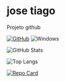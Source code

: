 # jose tiago

Projeto github

[![GitHub](https://img.shields.io/badge/GitHub-100000?style=for-the-badge&logo=github&logoColor=white)](https://github.com/josetiago08)
                                                                                                                                          ![Windows](https://img.shields.io/badge/Windows-000?style=for-the-badge&logo=windows&logoColor=2CA5E0)


![GitHub Stats](https://github-readme-stats.vercel.app/api?username=SEUUSERNAME&theme=transparent&bg_color=000&border_color=30A3DC&show_icons=true&icon_color=30A3DC&title_color=E94D5F&text_color=FFF)

![Top Langs](https://github-readme-stats-git-masterrstaa-rickstaa.vercel.app/api/top-langs/?username=SEUUSERNAME&bg_color=000&border_color=30A3DC&title_color=E94D5F&text_color=FFF)

[![Repo Card](https://github-readme-stats.vercel.app/api/pin/?username=SEUUSERNAME&repo=SEUREPOSITORIO&bg_color=000&border_color=30A3DC&show_icons=true&icon_color=30A3DC&title_color=E94D5F&text_color=FFF)](https://github.com/josetiago08/SEUREPOSITORIO)